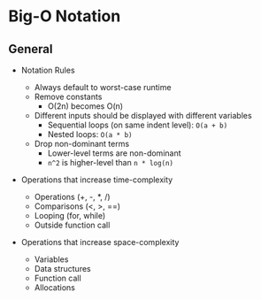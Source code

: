 # Big-O Notation

## General

- Notation Rules
  - Always default to worst-case runtime
  - Remove constants
    - O(2n) becomes O(n)
  - Different inputs should be displayed with different variables
    - Sequential loops (on same indent level): ```O(a + b)```
    - Nested loops: ```O(a * b)```
  - Drop non-dominant terms
    - Lower-level terms are non-dominant
    - ```n^2``` is higher-level than ```n * log(n)```
    
- Operations that increase time-complexity
  - Operations (+, -, *, /)
  - Comparisons (<, >, ==)
  - Looping (for, while)
  - Outside function call
  
- Operations that increase space-complexity
  - Variables
  - Data structures
  - Function call
  - Allocations

